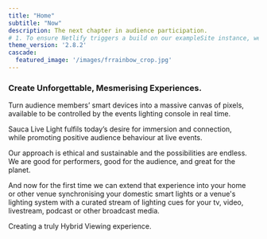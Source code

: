 ```yaml
---
title: "Home"
subtitle: "Now"
description: The next chapter in audience participation.
# 1. To ensure Netlify triggers a build on our exampleSite instance, we need to change a file in the exampleSite directory.
theme_version: '2.8.2'
cascade:
  featured_image: '/images/frrainbow_crop.jpg'
---
```

### Create Unforgettable, Mesmerising Experiences. ###

Turn audience members’ smart devices into a massive canvas of pixels,  
available to be controlled by the events lighting console in real time.  

Sauca Live Light fulfils today’s desire for immersion and connection,  
while promoting positive audience behaviour at live events. 

Our approach is ethical and sustainable and the possibilities are endless.  
We are good for performers, good for the audience, and great for the planet.

And now for the first time we can extend that experience into your home  
or other venue synchronising your domestic smart lights or a venue's  
lighting system with a curated stream of lighting cues for your tv, video,  
livestream, podcast or other broadcast media.  

Creating a truly Hybrid Viewing experience.

